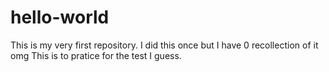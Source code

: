 # hello-world
This is my very first repository. I did this once but I have 0 recollection of it omg
This is to pratice for the test I guess.
